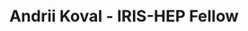 ---
layout: fellow
pagetype: fellow
shortname: 103523141
permalink: /fellows/103523141.html
fellow-name: Andrii Koval
title: Andrii Koval - IRIS-HEP Fellow
active: False
dates:
  start: 2022-06-27
  end: 2022-09-02
photo: /assets/images/team/fellows-2022/Andrii-Koval.jpg
institution: Taras Shevchenko National University of Kyiv
e-mail: andrii.koval.nm@gmail.com
project_title: Improvement of GNN-based algorithm for full-event filtering and interpretation at the LHCb trigger
project_goal: >
    Implement a new, distance-weighted, approach to improve the speed performance of a GNN-based algorithm, which is aimed to be used for filtering events and reconstructing the hierarchical decay chain at the LHCb trigger. Compare performance with the current architecture by running tests on the simulated events
mentors:
  - Jonas Eschle (University of Zurich)

proposal: /assets/pdf/fellows-2022/203-proposal-Andrii-Koval.pdf
presentations:
- title: Improvement of GNN-based algorithm for full-event filtering and interpretation at the LHCb trigger
  date: 2022-09-26
  url: https://indico.cern.ch/event/1199557/contributions/5064305/attachments/2516264/4326114/Andrii%20Koval.%20Final%20Presentation.%20IRIS-HEP.pdf
  meeting: IRIS-HEP Fellows Presentations 2022
  meetingurl: https://indico.cern.ch/event/1199557
  recordingurl: https://youtu.be/7-0WZZCtqJI
  focus-area: ia
current_status: >
github-username: andrii-hub
linkedin-profile: https://www.linkedin.com/in/andrii-koval-677347223/
---